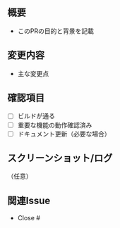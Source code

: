 
## 概要
- このPRの目的と背景を記載

## 変更内容
- 主な変更点

## 確認項目
- [ ] ビルドが通る
- [ ] 重要な機能の動作確認済み
- [ ] ドキュメント更新（必要な場合）

## スクリーンショット/ログ
（任意）

## 関連Issue
- Close #

